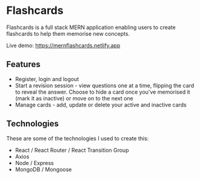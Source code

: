 # Flashcards
Flashcards is a full stack MERN application enabling users to create flashcards to help them memorise new concepts.

Live demo: https://mernflashcards.netlify.app

## Features
* Register, login and logout
* Start a revision session - view questions one at a time, flipping the card to reveal the answer. Choose to hide a card once you've memorised it (mark it as inactive) or move on to the next one
* Manage cards - add, update or delete your active and inactive cards

## Technologies
These are some of the technologies I used to create this:
* React / React Router / React Transition Group
* Axios
* Node / Express
* MongoDB / Mongoose

